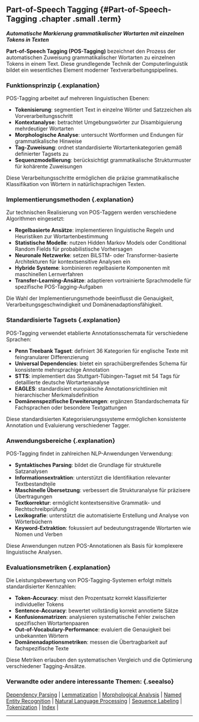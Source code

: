 ## Part-of-Speech Tagging {#Part-of-Speech-Tagging .chapter .small .term}

***Automatische Markierung grammatikalischer Wortarten mit einzelnen Tokens in Texten***

**Part-of-Speech Tagging (POS-Tagging)** bezeichnet den Prozess der automatischen Zuweisung grammatikalischer Wortarten zu einzelnen Tokens in einem Text.
Diese grundlegende Technik der Computerlinguistik bildet ein wesentliches Element moderner Textverarbeitungspipelines.

### Funktionsprinzip {.explanation}

POS-Tagging arbeitet auf mehreren linguistischen Ebenen:

- **Tokenisierung**: segmentiert Text in einzelne Wörter und Satzzeichen als Vorverarbeitungsschritt
- **Kontextanalyse**: betrachtet Umgebungswörter zur Disambiguierung mehrdeutiger Wortarten
- **Morphologische Analyse**: untersucht Wortformen und Endungen für grammatikalische Hinweise
- **Tag-Zuweisung**: ordnet standardisierte Wortartenkategorien gemäß definierter Tagsets zu
- **Sequenzmodellierung**: berücksichtigt grammatikalische Strukturmuster für kohärente Zuweisungen

Diese Verarbeitungsschritte ermöglichen die präzise grammatikalische Klassifikation von Wörtern in natürlichsprachigen Texten.

### Implementierungsmethoden {.explanation}

Zur technischen Realisierung von POS-Taggern werden verschiedene Algorithmen eingesetzt:

- **Regelbasierte Ansätze**: implementieren linguistische Regeln und Heuristiken zur Wortartenbestimmung
- **Statistische Modelle**: nutzen Hidden Markov Models oder Conditional Random Fields für probabilistische Vorhersagen
- **Neuronale Netzwerke**: setzen BiLSTM- oder Transformer-basierte Architekturen für kontextsensitive Analysen ein
- **Hybride Systeme**: kombinieren regelbasierte Komponenten mit maschinellen Lernverfahren
- **Transfer-Learning-Ansätze**: adaptieren vortrainierte Sprachmodelle für spezifische POS-Tagging-Aufgaben

Die Wahl der Implementierungsmethode beeinflusst die Genauigkeit, Verarbeitungsgeschwindigkeit und Domänenadaptionsfähigkeit.

### Standardisierte Tagsets {.explanation}

POS-Tagging verwendet etablierte Annotationsschemata für verschiedene Sprachen:

- **Penn Treebank Tagset**: definiert 36 Kategorien für englische Texte mit feingranularer Differenzierung
- **Universal Dependencies**: bietet ein sprachübergreifendes Schema für konsistente mehrsprachige Annotation
- **STTS**: implementiert das Stuttgart-Tübingen-Tagset mit 54 Tags für detaillierte deutsche Wortartenanalyse
- **EAGLES**: standardisiert europäische Annotationsrichtlinien mit hierarchischer Merkmalsdefinition
- **Domänenspezifische Erweiterungen**: ergänzen Standardschemata für Fachsprachen oder besondere Textgattungen

Diese standardisierten Kategorisierungssysteme ermöglichen konsistente Annotation und Evaluierung verschiedener Tagger.

### Anwendungsbereiche {.explanation}

POS-Tagging findet in zahlreichen NLP-Anwendungen Verwendung:

- **Syntaktisches Parsing**: bildet die Grundlage für strukturelle Satzanalysen
- **Informationsextraktion**: unterstützt die Identifikation relevanter Textbestandteile
- **Maschinelle Übersetzung**: verbessert die Strukturanalyse für präzisere Übertragungen
- **Textkorrektur**: ermöglicht kontextsensitive Grammatik- und Rechtschreibprüfung
- **Lexikografie**: unterstützt die automatisierte Erstellung und Analyse von Wörterbüchern
- **Keyword-Extraktion**: fokussiert auf bedeutungstragende Wortarten wie Nomen und Verben

Diese Anwendungen nutzen POS-Annotationen als Basis für komplexere linguistische Analysen.

### Evaluationsmetriken {.explanation}

Die Leistungsbewertung von POS-Tagging-Systemen erfolgt mittels standardisierter Kennzahlen:

- **Token-Accuracy**: misst den Prozentsatz korrekt klassifizierter individueller Tokens
- **Sentence-Accuracy**: bewertet vollständig korrekt annotierte Sätze
- **Konfusionsmatrizen**: analysieren systematische Fehler zwischen spezifischen Wortartenpaaren
- **Out-of-Vocabulary-Performance**: evaluiert die Genauigkeit bei unbekannten Wörtern
- **Domänenadaptionsmetriken**: messen die Übertragbarkeit auf fachspezifische Texte

Diese Metriken erlauben den systematischen Vergleich und die Optimierung verschiedener Tagging-Ansätze.

### Verwandte oder andere interessante Themen: {.seealso}

[Dependency Parsing](#Dependency-Parsing) |
[Lemmatization](#Lemmatization) |
[Morphological Analysis](#Morphological-Analysis) |
[Named Entity Recognition](#Named-Entity-Recognition) |
[Natural Language Processing](#Natural-Language-Processing) |
[Sequence Labeling](#Sequence-Labeling) |
[Tokenization](#Tokenization) |
[Index](#Index) |

----



